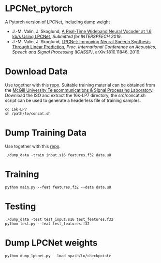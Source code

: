 # LPCNet_pytorch
A Pytorch version of LPCNet, including dump weight

- J.-M. Valin, J. Skoglund, [A Real-Time Wideband Neural Vocoder at 1.6 kb/s Using LPCNet](https://jmvalin.ca/papers/lpcnet_codec.pdf), *Submitted for INTERSPEECH 2019*.
- J.-M. Valin, J. Skoglund, [LPCNet: Improving Neural Speech Synthesis Through Linear Prediction](https://jmvalin.ca/papers/lpcnet_icassp2019.pdf), *Proc. International Conference on Acoustics, Speech and Signal Processing (ICASSP)*, arXiv:1810.11846, 2019.

# Download Data
Use together with this [repo](https://github.com/mozilla/LPCNet).
Suitable training material can be obtained from the [McGill University Telecommunications & Signal Processing Laboratory](http://www-mmsp.ece.mcgill.ca/Documents/Data/).  Download the ISO and extract the 16k-LP7 directory, the src/concat.sh script can be used to generate a headerless file of training samples.
```
cd 16k-LP7
sh /path/to/concat.sh
```
# Dump Training Data
Use together with this [repo](https://github.com/mozilla/LPCNet).
```
./dump_data -train input.s16 features.f32 data.u8
```

# Training
```
python main.py --feat features.f32 --data data.u8
```

# Testing
```
./dump_data -test test_input.s16 test_features.f32
python test.py --feat test_features.f32
```

# Dump LPCNet weights
```
python dump_lpcnet.py --load <path/to/checkpoint>
```
